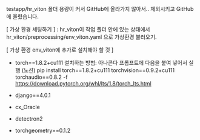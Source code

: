 testapp/hr_viton 폴더 용량이 커서 GitHub에 올라가지 않아서.. 제외시키고 GitHub에 올렸습니다.

[ 가상 환경 세팅하기 ]
: hr_viton이 작업 폴더 안에 있는 상태에서 
hr_viton/preprocessing/env_viton.yaml 으로 가상환경 불러오기.

[ 가상 환경 env_viton에 추가로 설치해야 할 것 ]
- torch==1.8.2+cu111
설치하는 방법: 아나콘다 프롬프트에 다음을 붙여 넣어서 실행 (노션)
pip install torch==1.8.2+cu111 torchvision==0.9.2+cu111 torchaudio==0.8.2 -f https://download.pytorch.org/whl/lts/1.8/torch_lts.html

- django==4.0.1

- cx_Oracle

- detectron2

- torchgeometry==0.1.2